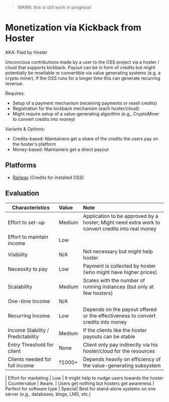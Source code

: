 > WARN: this is still work in progress!

# Monetization via Kickback from Hoster
AKA: Paid by Hoster

Unconcious contributions made by a user to the OSS project via a hoster / cloud that supports kickback. Payout can be in form of credits but might potentially be resellable or convertible via value generating systems (e.g. a crypto miner). If the OSS runs for a longer time this can generate recurring revenue.

Requires:
* Setup of a payment mechanism (receiving payments or resell credits)
* Registration for the kickback mechanism (each hoster/cloud)
* Might require setup of a value-generating algorithm (e.g., CryptoMiner to convert credits into money)

Variants & Options:
* Credits-based: Maintainers get a share of the credits the users pay on the hoster's platform
* Money-based: Maintainers get a direct payout

## Platforms
* [Railway](https://railway.app/open-source-kickback) (Credits for installed OSS)

## Evaluation

| Characteristics                   | Value  | Note |
| --------------------------------- |:------ |:---- |
| Effort to set-up                  | Medium | Application to be approved by a hoster; Might need extra work to convert credits into real money
| Effort to maintain income         | Low    | 
| Visibility                        | N/A    | Not necessary but might help hoster
| Necessity to pay                  | Low    | Payment is collected by hoster (who might have higher prices)
| Scalability                       | Medium | Scales with the number of running instances (but only at few hosters)
| One-time Income                   | N/A    | 
| Recurring Income                  | Low    | Depends on the payout offered or the effectiveness to convert credits into money
| Income Stability / Predictability | Medium | If the clients like the hoster payouts can be stable
| Entry Threshold for client        | None   | Client only pay indirectly via his hoster/cloud for the resources
| Clients needed for full income    | ?1000+ | Depends heavily on efficiency of the value-generating subsystem

| Effort for marketing              | Low    | It might help to nudge users towards the hoster
| Countervalue                      | Aware. | Users get nothing but hosters get awareness
| Perfect for software type         | Special| Best for stand-alone systems on one server (e.g., databases, blogs, LMS, etc.)
